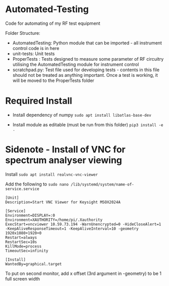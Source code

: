 # Automated-Testing
Code for automating of my RF test equipment

Folder Structure:
* AutomatedTesting: Python module that can be imported - all instrument control code is in here
* unit-tests: Unit tests
* ProperTests : Tests designed to measure some parameter of RF circuitry utilising the AutomatedTesting module for instrument control
* scratchpad.py: Test file used for developing tests - contents in this file should not be treated as anything important. Once a test is working, it will be moved to the ProperTests folder

# Required Install
* Install dependency of numpy
`sudo apt install libatlas-base-dev`

* Install module as editable (must be run from this folder)
`pip3 install -e .`

# Sidenote - Install of VNC for spectrum analyser viewing
Install
`sudo apt install realvnc-vnc-viewer`

Add the following to 
`sudo nano /lib/systemd/system/name-of-service.service`

```
[Unit]
Description=Start VNC Viewer for Keysight MSOX2024A

[Service]
Environment=DISPLAY=:0
Environment=XAUTHORITY=/home/pi/.Xauthority
ExecStart=vncviewer 10.59.73.194 -WarnUnencrypted=0 -HideCloseAlert=1 -KeepAliveResponseTimeout=1 -KeepAliveInterval=10 -geometry 1920x1080+1920+0
Restart=always
RestartSec=10s
KillMode=process
TimeoutSec=infinity

[Install]
WantedBy=graphical.target
```
To put on second monitor, add x offset (3rd argument in -geometry) to be 1 full screen width
